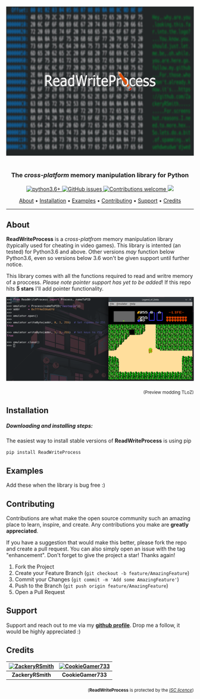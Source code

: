 <p align="center"><img width=600 height=400 src="https://github.com/NESTools/ReadWriteProcess/blob/main/res/ReadWriteProcessLogo.jpg" alt="Logo"></p>

<h1 align="center" />

<h3 align="center">The <b><i>cross-platform</i></b> memory manipulation library for Python </h3>

<p align="center">
    <a href="https://www.python.org/">
    <img src="https://img.shields.io/badge/python-v3.6+-blue.svg?style=flat-square" 
         alt="python3.6+">
    <a href="https://github.com/NESTools/ReadWriteProcess/issues">
    <img src="https://img.shields.io/github/issues-raw/NESTools/ReadWriteProcess.svg?style=flat-square"
         alt="GitHub issues">
    <a href="#contributing">
    <img src="https://img.shields.io/badge/contributions-welcome-orange.svg?style=flat-square"
         alt="Contributions welcome">
    <a href="https://github.com/NESTools/ReadWriteProcess/blob/main/LICENSE">
    <img src="https://img.shields.io/badge/license-ISC-blue.svg?style=flat-square">
</p>
      
<p align="center">
  <a href="#about">About</a> •
  <a href="#installation">Installation</a> •
  <a href="#examples">Examples</a> •
  <a href="#contributing">Contributing</a> •
  <a href="#support">Support</a> •
  <a href="#credits">Credits</a>
</p>

---

## About

<!--<table>
<tr>
<td>-->
  
**ReadWriteProcess** is a *cross-platfrom* memory manipulation library (typically used for cheating in video games). This library is intented (an tested) for Python3.6 and above. Other versions *may* function below Python3.6, even so versions below 3.6 won't be given support until further notice.

This library comes with all the functions required to read and writre memory of a proccess. *Please note pointer support has yet to be added*! If this repo hits **5 stars** I'll add pointer functionality.

![Example1](https://github.com/NESTools/ReadWriteProcess/blob/main/res/example1.png)
<p align="right">
<sub>(Preview modding TLoZ)</sub>
</p>

<!--</td>
</tr>
</table>-->

## Installation

##### Downloading and installing steps:
The easiest way to install stable versions of **ReadWriteProcess** is using pip
```shell
pip install ReadWriteProcess
```

## Examples
Add these when the library is bug free :)

## Contributing
Contributions are what make the open source community such an amazing place to learn, inspire, and create. Any contributions you make are **greatly appreciated**.

If you have a suggestion that would make this better, please fork the repo and create a pull request. You can also simply open an issue with the tag "enhancement".
Don't forget to give the project a star! Thanks again!

1. Fork the Project
2. Create your Feature Branch (`git checkout -b feature/AmazingFeature`)
3. Commit your Changes (`git commit -m 'Add some AmazingFeature'`)
4. Push to the Branch (`git push origin feature/AmazingFeature`)
5. Open a Pull Request

## Support
Support and reach out to me via my **[github profile](https://github.com/ZackeryRSmith)**. Drop me a follow, it would be highly appreciated :)

## Credits

| [![ZackeryRSmith](https://avatars.githubusercontent.com/u/72983221?v=4&size=170)](https://github.com/ZackeryRSmith) | [![CookieGamer733](https://avatars.githubusercontent.com/u/74946768?v=4&size=170)](https://github.com/CookieGamer733)		|
|:------------------------------------------------------------------------------------------------------------------------:	|:----------------------------------------------------------------------------------------------------:	|
|                                                    **ZackeryRSmith**                                                    |                                           **CookieGamer733**                                           |

<p align="right">
<sub>(<b>ReadWriteProcess</b> is protected by the <a href="https://github.com/NESTools/ReadWriteProcess/blob/main/LICENSE"><i>ISC licence</i></a>)</sub>
</p>
